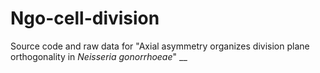 # Ngo-cell-division
Source code and raw data for "Axial asymmetry organizes division plane orthogonality in _Neisseria gonorrhoeae_" 
__  

